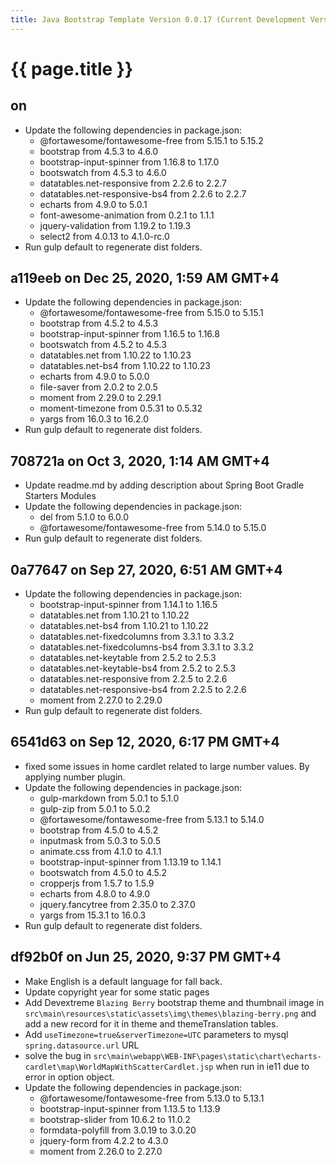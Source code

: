 ```yaml
---
title: Java Bootstrap Template Version 0.0.17 (Current Development Version)
---
```

# {{ page.title }}

## on
- Update the following dependencies in package.json:
  - @fortawesome/fontawesome-free from 5.15.1 to 5.15.2
  - bootstrap from 4.5.3 to 4.6.0
  - bootstrap-input-spinner from 1.16.8 to 1.17.0
  - bootswatch from 4.5.3 to 4.6.0
  - datatables.net-responsive from 2.2.6 to 2.2.7
  - datatables.net-responsive-bs4 from 2.2.6 to 2.2.7
  - echarts from 4.9.0 to 5.0.1
  - font-awesome-animation from 0.2.1 to 1.1.1
  - jquery-validation from 1.19.2 to 1.19.3
  - select2 from 4.0.13 to 4.1.0-rc.0
- Run gulp default to regenerate dist folders.

## a119eeb on Dec 25, 2020, 1:59 AM GMT+4
- Update the following dependencies in package.json:
  - @fortawesome/fontawesome-free from 5.15.0 to 5.15.1
  - bootstrap from 4.5.2 to 4.5.3
  - bootstrap-input-spinner from 1.16.5 to 1.16.8
  - bootswatch from 4.5.2 to 4.5.3
  - datatables.net from 1.10.22 to 1.10.23
  - datatables.net-bs4 from 1.10.22 to 1.10.23
  - echarts from 4.9.0 to 5.0.0
  - file-saver from 2.0.2 to 2.0.5
  - moment from 2.29.0 to 2.29.1
  - moment-timezone from 0.5.31 to 0.5.32
  - yargs from 16.0.3 to 16.2.0
- Run gulp default to regenerate dist folders.

## 708721a on Oct 3, 2020, 1:14 AM GMT+4
- Update readme.md by adding description about Spring Boot Gradle Starters Modules
- Update the following dependencies in package.json:
    - del from 5.1.0 to 6.0.0
    - @fortawesome/fontawesome-free from 5.14.0 to 5.15.0
- Run gulp default to regenerate dist folders.

## 0a77647 on Sep 27, 2020, 6:51 AM GMT+4
- Update the following dependencies in package.json:
    - bootstrap-input-spinner from 1.14.1 to 1.16.5
    - datatables.net from 1.10.21 to 1.10.22
    - datatables.net-bs4 from 1.10.21 to 1.10.22
    - datatables.net-fixedcolumns from 3.3.1 to 3.3.2
    - datatables.net-fixedcolumns-bs4 from 3.3.1 to 3.3.2
    - datatables.net-keytable from 2.5.2 to 2.5.3
    - datatables.net-keytable-bs4 from 2.5.2 to 2.5.3
    - datatables.net-responsive from 2.2.5 to 2.2.6
    - datatables.net-responsive-bs4 from 2.2.5 to 2.2.6
    - moment from 2.27.0 to 2.29.0
- Run gulp default to regenerate dist folders.

## 6541d63 on Sep 12, 2020, 6:17 PM GMT+4
- fixed some issues in home cardlet related to large number values. By applying 
number plugin.
- Update the following dependencies in package.json:
    - gulp-markdown from 5.0.1 to 5.1.0
    - gulp-zip from 5.0.1 to 5.0.2
    - @fortawesome/fontawesome-free from 5.13.1 to 5.14.0
    - bootstrap from 4.5.0 to 4.5.2
    - inputmask from 5.0.3 to 5.0.5
    - animate.css from 4.1.0 to 4.1.1
    - bootstrap-input-spinner from 1.13.19 to 1.14.1
    - bootswatch from 4.5.0 to 4.5.2
    - cropperjs from 1.5.7 to 1.5.9
    - echarts from 4.8.0 to 4.9.0
    - jquery.fancytree from 2.35.0 to 2.37.0
    - yargs from 15.3.1 to 16.0.3
- Run gulp default to regenerate dist folders.

## df92b0f on Jun 25, 2020, 9:37 PM GMT+4
- Make English is a default language for fall back.
- Update copyright year for some static pages
- Add Devextreme `Blazing Berry` bootstrap theme and thumbnail image in `src\main\resources\static\assets\img\themes\blazing-berry.png`
and add a new record for it in theme and themeTranslation tables.
- Add `useTimezone=true&serverTimezone=UTC` parameters to mysql `spring.datasource.url` URL
- solve the bug in `src\main\webapp\WEB-INF\pages\static\chart\echarts-cardlet\map\WorldMapWithScatterCardlet.jsp`
 when run in ie11 due to error in option object.
- Update the following dependencies in package.json:
    - @fortawesome/fontawesome-free from 5.13.0 to 5.13.1
    - bootstrap-input-spinner from 1.13.5 to 1.13.9
    - bootstrap-slider from 10.6.2 to 11.0.2
    - formdata-polyfill from 3.0.19 to 3.0.20
    - jquery-form from 4.2.2 to 4.3.0
    - moment from 2.26.0 to 2.27.0
